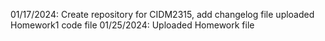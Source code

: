01/17/2024: Create repository for CIDM2315, add changelog file
uploaded Homework1 code file
01/25/2024: Uploaded Homework file 
